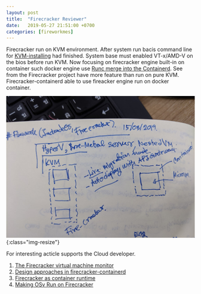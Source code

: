 ```yaml
---
layout: post
title:  "Firecracker Reviewer"
date:   2019-05-27 21:51:00 +0700
categories: [fireworkmes]
---
```


Firecracker run on KVM environment. After system run bacis command line for [KVM-installing][kvm-installing] had finished. System base must enabled VT-x/AMD-V on the bios before run KVM. Now focusing on firecracker engine built-in on container such docker engine use [Runc merge into the Containerd][compare-containerd-with-runc]. See from the Firecracker project have more feature than run on pure KVM. Firecracker-containerd able to use fireacker engine run on docker container.


![Firecracker stack](/images/IMG_20190528_122912.jpg){:class="img-resize"}

For interesting acticle supports the Cloud developer.

1. [The Firecracker virtual machine monitor][the-firecracker-virtual-machine-monitor]
2. [Design approaches in firecracker-containerd][design-approaches-in-firecracker-containerd]
3. [Firecracker as container runtime][firecracker-as-container-runtime]
4. [Making OSv Run on Firecracker][making-osv-run-on-firecracker]

[kvm-installing]: https://www.cyberciti.biz/faq/install-kvm-server-debian-linux-9-headless-server/
[compare-containerd-with-runc]: https://stackoverflow.com/questions/41645665/how-containerd-compares-to-runc
[the-firecracker-virtual-machine-monitor]: https://lwn.net/Articles/775736/
[design-approaches-in-firecracker-containerd]: https://github.com/firecracker-microvm/firecracker-containerd/blob/master/docs/design-approaches.md
[firecracker-as-container-runtime]: https://fosdem.org/2019/schedule/event/containers_firecracker/attachments/slides/3188/export/events/attachments/containers_firecracker/slides/3188/Firecracker_as_a_container_runtime_FOSDEM2019_4_3.pdf
[making-osv-run-on-firecracker]: http://blog.osv.io/blog/2019/04/19/making-OSv-run-on-firecraker/


